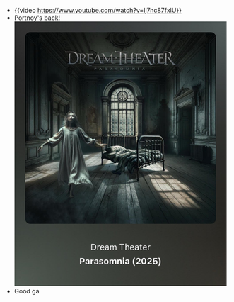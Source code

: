 - {{video https://www.youtube.com/watch?v=Ij7nc87fxlU}}
- Portnoy's back!
  ![GjIQ32SbIAUu8Gi.jpg](../assets/GjIQ32SbIAUu8Gi_1738878575502_0.jpg)
- Good ga